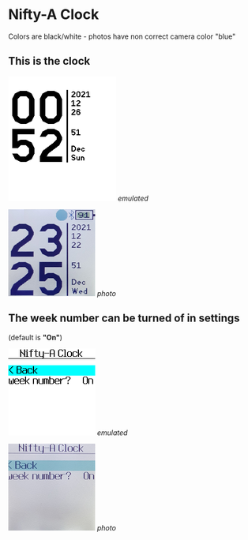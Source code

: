 # Nifty-A Clock

Colors are black/white - photos have non correct camera color "blue"

## This is the clock
![](screenshot_nifty.png)
*emulated*

![](photo_nifty.png)
*photo*

## The week number can be turned of in settings
(default is **"On"**)

![](screenshot_settings_nifty.png)
*emulated*

![](photo_settings_nifty.png)
*photo*


